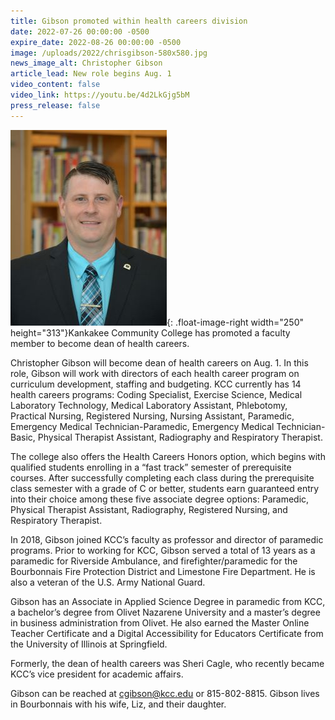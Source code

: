 ```yaml
---
title: Gibson promoted within health careers division
date: 2022-07-26 00:00:00 -0500
expire_date: 2022-08-26 00:00:00 -0500
image: /uploads/2022/chrisgibson-580x580.jpg
news_image_alt: Christopher Gibson
article_lead: New role begins Aug. 1
video_content: false
video_link: https://youtu.be/4d2LkGjg5bM
press_release: false
---
```

![Christopher Gibson](/uploads/2022/chrisgibson-250x313.jpg "Christopher Gibson"){: .float-image-right width="250" height="313"}Kankakee Community College has promoted a faculty member to become dean of health careers.

Christopher Gibson will become dean of health careers on Aug. 1. In this role, Gibson will work with directors of each health career program on curriculum development, staffing and budgeting. KCC currently has 14 health careers programs: Coding Specialist, Exercise Science, Medical Laboratory Technology, Medical Laboratory Assistant, Phlebotomy, Practical Nursing, Registered Nursing, Nursing Assistant, Paramedic, Emergency Medical Technician-Paramedic, Emergency Medical Technician-Basic, Physical Therapist Assistant, Radiography and Respiratory Therapist.

The college also offers the Health Careers Honors option, which begins with qualified students enrolling in a “fast track” semester of prerequisite courses. After successfully completing each class during the prerequisite class semester with a grade of C or better, students earn guaranteed entry into their choice among these five associate degree options: Paramedic, Physical Therapist Assistant, Radiography, Registered Nursing, and Respiratory Therapist.

In 2018, Gibson joined KCC’s faculty as professor and director of paramedic programs. Prior to working for KCC, Gibson served a total of 13 years as a paramedic for Riverside Ambulance, and firefighter/paramedic for the Bourbonnais Fire Protection District and Limestone Fire Department. He is also a veteran of the U.S. Army National Guard.

Gibson has an Associate in Applied Science Degree in paramedic from KCC, a bachelor’s degree from Olivet Nazarene University and a master’s degree in business administration from Olivet. He also earned the Master Online Teacher Certificate and a Digital Accessibility for Educators Certificate from the University of Illinois at Springfield.

Formerly, the dean of health careers was Sheri Cagle, who recently became KCC’s vice president for academic affairs.

Gibson can be reached at [cgibson@kcc.edu](mailto:cgibson@kcc.edu) or 815-802-8815. Gibson lives in Bourbonnais with his wife, Liz, and their daughter.
